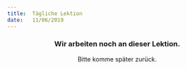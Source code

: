 ```yaml
---
title:  Tägliche Lektion
date:   11/06/2019
---
```


### <center>Wir arbeiten noch an dieser Lektion.</center>
<center>Bitte komme später zurück.</center>